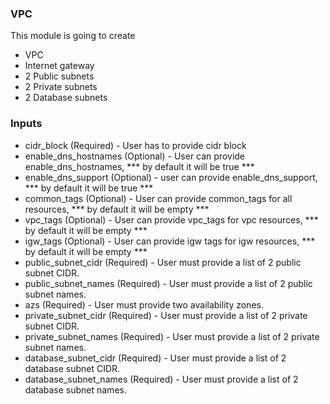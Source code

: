### VPC

This module is going to create 
* VPC 
* Internet gateway
* 2 Public subnets
* 2 Private subnets
* 2 Database subnets

### Inputs

* cidr_block (Required) - User has to provide cidr block 
* enable_dns_hostnames (Optional) - User can provide enable_dns_hostnames, *** by default it will be true ***
* enable_dns_support (Optional) - user can provide enable_dns_support, *** by default it will be true ***
* common_tags (Optional) - User can provide common_tags for all resources, *** by default it will be empty ***
* vpc_tags (Optional) - User can provide vpc_tags for vpc resources, *** by default it will be empty ***
* igw_tags (Optional) - User can provide igw tags for igw resources, *** by default it will be empty ***
* public_subnet_cidr (Required) - User must provide a list of 2 public subnet CIDR.
* public_subnet_names (Required) - User must provide a list of 2 public subnet names.
* azs (Required) - User must provide two availability zones.
* private_subnet_cidr (Required) - User must provide a list of 2 private subnet CIDR.
* private_subnet_names (Required) - User must provide a list of 2 private subnet names.
* database_subnet_cidr (Required) - User must provide a list of 2 database subnet CIDR.
* database_subnet_names (Required) - User must provide a list of 2 database subnet names.


